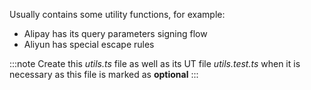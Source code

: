 Usually contains some utility functions, for example:

- Alipay has its query parameters signing flow
- Aliyun has special escape rules

:::note
Create this _utils.ts_ file as well as its UT file _utils.test.ts_ when it is necessary as this file is marked as **optional**
:::
